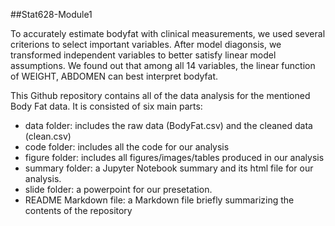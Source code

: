 
##Stat628-Module1

To accurately estimate bodyfat with clinical measurements, we used several criterions to select important variables. After model diagonsis, we transformed independent variables to better satisfy linear model assumptions. 
We found out that among all 14 variables, the linear function of WEIGHT, ABDOMEN can best interpret bodyfat.


This Github repository contains all of the data analysis for the mentioned Body Fat data. It is consisted of six main parts: 
* data folder: includes the raw data (BodyFat.csv) and the cleaned data (clean.csv)
* code folder: includes all the code for our analysis
* figure folder: includes all figures/images/tables produced in our analysis
* summary folder: a Jupyter Notebook summary and its html file for our analysis.
* slide folder: a powerpoint for our presetation.
* README Markdown file: a Markdown file briefly summarizing the contents of the repository

